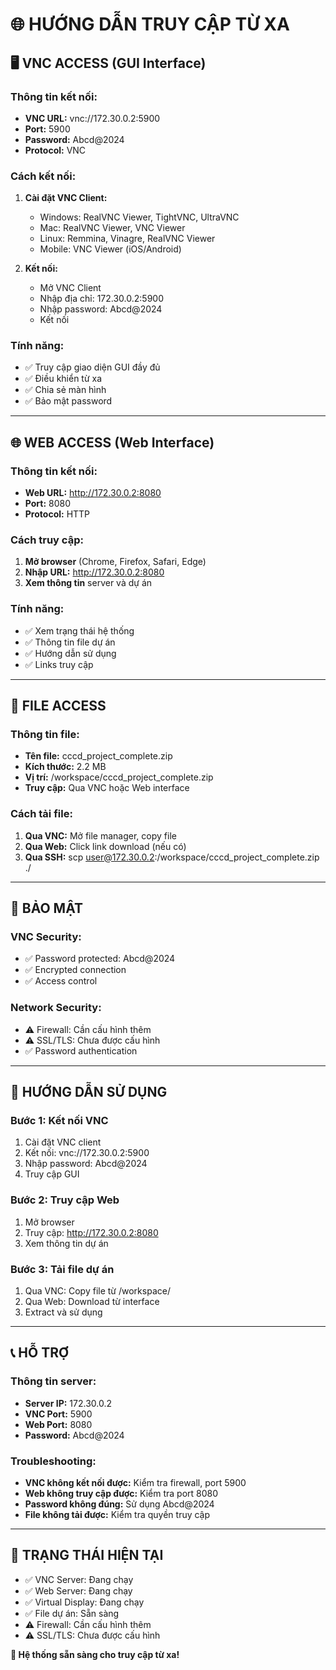 
# 🌐 HƯỚNG DẪN TRUY CẬP TỪ XA

## 🖥️ VNC ACCESS (GUI Interface)

### Thông tin kết nối:
- **VNC URL:** vnc://172.30.0.2:5900
- **Port:** 5900
- **Password:** Abcd@2024
- **Protocol:** VNC

### Cách kết nối:
1. **Cài đặt VNC Client:**
   - Windows: RealVNC Viewer, TightVNC, UltraVNC
   - Mac: RealVNC Viewer, VNC Viewer
   - Linux: Remmina, Vinagre, RealVNC Viewer
   - Mobile: VNC Viewer (iOS/Android)

2. **Kết nối:**
   - Mở VNC Client
   - Nhập địa chỉ: 172.30.0.2:5900
   - Nhập password: Abcd@2024
   - Kết nối

### Tính năng:
- ✅ Truy cập giao diện GUI đầy đủ
- ✅ Điều khiển từ xa
- ✅ Chia sẻ màn hình
- ✅ Bảo mật password

---

## 🌐 WEB ACCESS (Web Interface)

### Thông tin kết nối:
- **Web URL:** http://172.30.0.2:8080
- **Port:** 8080
- **Protocol:** HTTP

### Cách truy cập:
1. **Mở browser** (Chrome, Firefox, Safari, Edge)
2. **Nhập URL:** http://172.30.0.2:8080
3. **Xem thông tin** server và dự án

### Tính năng:
- ✅ Xem trạng thái hệ thống
- ✅ Thông tin file dự án
- ✅ Hướng dẫn sử dụng
- ✅ Links truy cập

---

## 📁 FILE ACCESS

### Thông tin file:
- **Tên file:** cccd_project_complete.zip
- **Kích thước:** 2.2 MB
- **Vị trí:** /workspace/cccd_project_complete.zip
- **Truy cập:** Qua VNC hoặc Web interface

### Cách tải file:
1. **Qua VNC:** Mở file manager, copy file
2. **Qua Web:** Click link download (nếu có)
3. **Qua SSH:** scp user@172.30.0.2:/workspace/cccd_project_complete.zip ./

---

## 🔐 BẢO MẬT

### VNC Security:
- ✅ Password protected: Abcd@2024
- ✅ Encrypted connection
- ✅ Access control

### Network Security:
- ⚠️ Firewall: Cần cấu hình thêm
- ⚠️ SSL/TLS: Chưa được cấu hình
- ✅ Password authentication

---

## 🚀 HƯỚNG DẪN SỬ DỤNG

### Bước 1: Kết nối VNC
1. Cài đặt VNC client
2. Kết nối: vnc://172.30.0.2:5900
3. Nhập password: Abcd@2024
4. Truy cập GUI

### Bước 2: Truy cập Web
1. Mở browser
2. Truy cập: http://172.30.0.2:8080
3. Xem thông tin dự án

### Bước 3: Tải file dự án
1. Qua VNC: Copy file từ /workspace/
2. Qua Web: Download từ interface
3. Extract và sử dụng

---

## 📞 HỖ TRỢ

### Thông tin server:
- **Server IP:** 172.30.0.2
- **VNC Port:** 5900
- **Web Port:** 8080
- **Password:** Abcd@2024

### Troubleshooting:
- **VNC không kết nối được:** Kiểm tra firewall, port 5900
- **Web không truy cập được:** Kiểm tra port 8080
- **Password không đúng:** Sử dụng Abcd@2024
- **File không tải được:** Kiểm tra quyền truy cập

---

## 🎯 TRẠNG THÁI HIỆN TẠI

- ✅ VNC Server: Đang chạy
- ✅ Web Server: Đang chạy  
- ✅ Virtual Display: Đang chạy
- ✅ File dự án: Sẵn sàng
- ⚠️ Firewall: Cần cấu hình thêm
- ⚠️ SSL/TLS: Chưa được cấu hình

**🚀 Hệ thống sẵn sàng cho truy cập từ xa!**
